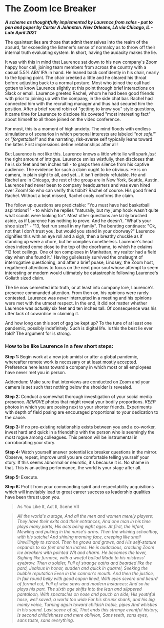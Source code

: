 # The Zoom Ice Breaker

***A scheme as thoughtfully implemented by Laurence from sales - put to pen and paper by Carter A Johnston. New Orleans, LA via Chicago, IL - Late April 2021***

The quaintest lies are those that admit themselves into the realm of the absurd, far exceeding the listener's sense of normalcy as to throw off their internal truth evaluating system. In short, having the audacity makes the lie.

It was with this in mind that Laurence sat down to his new company's Zoom happy hour call, joining team members from across the country with a casual 5.5% ABV IPA in hand. He leaned back confidently in his chair, nearly to the tipping point. The chair creeked a little and he cleared his throat before adjusting back to a normal posture. Most who joined the call had gotten to know Laurence slightly at this point through brief interactions on Slack or email. Laurence greeted Rachel, whom he had been good friends with prior to joining up with the company, in the side chat bar. Rachel had connected him with the recruiting manager and thus had secured him the position. After a brief round robin of "getting to know you" style questions, it came time for Laurence to disclose his coveted "most interesting fact" about himself to all those joined on the video conference.

For most, this is a moment of high anxiety. The mind floods with endless simulations of scenarios in which personal interests are labeled *"not safe!"* or *"forgettable!"* and the narrating, risk-averse self typically leans toward the latter. First impressions define relationships after all!

But Laurence is not like this. Laurence knows a little white lie will spark *just* the right amount of intrigue. Laurence smiles wistfully, then discloses that he is six feet and ten inches tall - to gasps then silence from his captive audience. The evidence for such a claim ought to be obvious. He is on camera, in plain sight to all, and yet... it isn't entirely refutable. He and Rachel are in Chicago, the rest of the group are in New York, Seattle, Austin. Laurence had never been to company headquarters and was even hired over Zoom! So who can verify this tidbit? Rachel of course. His good friend Rachel. Without a beat missed, Rachel cooly confirms the claim.

The follow up questions are predictable: "You must have had basketball aspirations?" - to which he replies "naturally, but my jump hook wasn't quite what scouts were looking for". Most other questions are lazily brushed aside, as if Laurence has nothing to prove. And he doesn't. "What's your shoe size?" - "13, feet run small in my family". The berating continues: "Ok, not that I don't trust you, but would you stand in your doorway?" Laurence dignifies this with an eye roll and a sigh, then a breathy chuckle as if standing up were a chore, but he complies nonetheless. Laurence's head does indeed come close to the top of the doorframe, to which he exlaims "12 foot ceilings. One of ten complexes in Manhattan, my realtor had a field day when she found it." Having guilelessly survived the onslaught of interrogative questioning, and after a brief puase, Lindsey, the Zoom host, regathered attentions to focus on the next poor soul whose attempt to seem interesting or modern would ultimately be catastrophic following Laurence's Goliath sized claim.

The lie now cemented into truth, or at least into company lore, Laurence's presence commanded attention. From then on, his opinions were rarely contested. Laurence was *never* interrupted in a meeting and his opinions were met with the utmost respect. In the end, it did not matter whether Laurence was *actually* six feet and ten inches tall. Of consequence was his utter lack of cowardice in claiming it.

And how long can this sort of gag be kept up? To the tune of at least one pandemic, possibly indefinitely. Such is digital life. Is this the best lie ever told? The argument for is strong.

### How to be like Laurence in a few short steps:

**Step 1:**
Begin work at a new job amidst or after a global pandemic, whereafter remote work is necessary or at least mostly accepted.  Preference here leans toward a company in which most or all employees have never met you in person.

Addendum: Make sure that interviews are conducted on Zoom and your camera is set such that nothing below the shoulder is revealed.

**Step 2:**
Conduct a somewhat thorough investigation of your social media presence. *REMOVE* photos that might reveal your bodily proportions. *KEEP* photos in which you are posing next to your shorter friends. Experiments with depth of field posing are encouraged proportional to your dedication to the cause.

**Step 3:**
If no pre-existing relationship exists between you and a co-worker, invest hard and quick in a friendship with the person who is seemingly the most rogue among colleagues. This person will be instrumental in corroborating your story.

**Step 4:**
Watch yourself answer potential ice breaker questions in the mirror. Observe, repeat, improve until you are comfortable telling yourself your story. If this seems abnormal or neurotic, it's because it is. No shame in that. This is an acting performance, the world is your stage after all.

**Step 5:**
Execute.

**Step 6:**
Profit from your commanding spirit and respectability acquisitions which will inevitably lead to great career success as leadership qualities have been thrust upon you.


> As You Like It, Act II, Scene VII

>*All the world's a stage,
And all the men and women merely players;
They have their exits and their entrances,
And one man in his time plays many parts,
His acts being eight ages. At first, the infant,
Mewling and puking in the nurse's arms.
Then the whining schoolboy, with his satchel
And shining morning face, creeping like snail
Unwillingly to school. Then he grows and grows, and
His self-stature expands to six feet and ten inches.
He is audacious, cracking Zoom ice breakers with pointed
Wit and charm. He becomes the lover,
Sighing like furnace, with a woeful ballad
Made to his mistress' eyebrow. Then a soldier,
Full of strange oaths and bearded like the pard,
Jealous in honor, sudden and quick in quarrel,
Seeking the bubble reputation
Even in the cannon's mouth. And then the justice,
In fair round belly with good capon lined,
With eyes severe and beard of formal cut,
Full of wise saws and modern instances;
And so he plays his part. The sixth age shifts
Into the lean and slippered pantaloon,
With spectacles on nose and pouch on side;
His youthful hose, well saved, a world too wide
For his shrunk shank, and his big manly voice,
Turning again toward childish treble, pipes
And whistles in his sound. Last scene of all,
That ends this strange eventful history,
Is second childishness and mere oblivion,
Sans teeth, sans eyes, sans taste, sans everything.*
